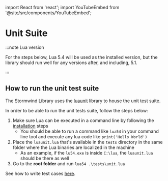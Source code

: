 import React from 'react';
import YouTubeEmbed from '@site/src/components/YouTubeEmbed';

# Unit Suite

:::note Lua version

For the steps below, Lua 5.4 will be used as the installed version, but the
library should run well for any versions after, and including, 5.1.

:::

<YouTubeEmbed videoId="fotEXaAk6J4" />

## How to run the unit test suite

The Stormwind Library uses the [luaunit](https://github.com/bluebird75/luaunit) library to house the unit test suite.

In order to be able to run the unit tests suite, follow the steps below:

1. Make sure Lua can be executed in a command line by following the
[installation](https://www.lua.org/download.html) steps
    * You should be able to run a command like `lua54` in your command line
tool and execute any lua code like `print('Hello World')`
1. Place the `luaunit.lua` that's available in the `tests` directory in the same folder where the Lua binaries are localized in the machine
    * As an example, if the `lu54.exe` is inside `C:\lua`, the `luaunit.lua`
should be there as well
1. Go to the **root folder** and run `lua54 .\tests\unit.lua`

See how to write test cases [here](../testing/test-classes).